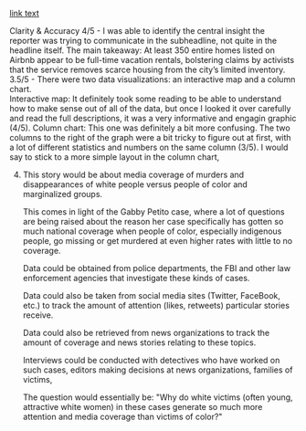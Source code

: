 [link text](https://www.sfchronicle.com/airbnb-impact-san-francisco-2015/#1)
  
 Clarity & Accuracy
  4/5 -   I was able to identify the central insight the reporter was trying to communicate in the subheadline, not quite in the headline itself.
          The main takeaway: At least 350 entire homes listed on Airbnb appear to be full-time vacation rentals, bolstering claims by activists that 
          the service removes scarce housing from the city’s limited inventory.
  3.5/5 - There were two data visualizations: an interactive map and a column chart.  
          Interactive map: It definitely took some reading to be able to understand how to make sense out of all of the data, but once I looked it over 
          carefully and read the full descriptions, it was a very informative and engagin graphic (4/5).
          Column chart: This one was definitely a bit more confusing. The two columns to the right of the graph were a bit tricky to figure out at first, 
          with a lot of different statistics and numbers on the same column (3/5).
          I would say to stick to a more simple layout in the column chart,




4. This story would be about media coverage of murders and disappearances of white people versus people of color and marginalized groups. 

    This comes in light of the Gabby Petito case, where a lot of questions are being raised about the reason her case specifically has gotten 
    so much national coverage when people of color, especially indigenous people, go missing or get murdered at even higher rates with little to no coverage.

    Data could be obtained from police departments, the FBI and other law enforcement agencies that investigate these kinds of cases. 

    Data could also be taken from social media sites (Twitter, FaceBook, etc.) to track the amount of attention (likes, retweets) particular stories receive.

    Data could also be retrieved from news organizations to track the amount of coverage and news stories relating to these topics. 

    Interviews could be conducted with detectives who have worked on such cases, editors making decisions at news organizations, families of victims, 

    The question would essentially be: "Why do white victims (often young, attractive white women) in these cases generate so much more attention and media coverage 
    than victims of color?"

